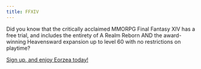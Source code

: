 ```yaml
---
title: FFXIV
---
```

Did you know that the critically acclaimed MMORPG Final Fantasy XIV has a free trial, and includes the entirety of A Realm Reborn AND the award-winning Heavensward expansion up to level 60 with no restrictions on playtime?

[Sign up, and enjoy Eorzea today!](https://secure.square-enix.com/account/app/svc/ffxivregister?lng=en-gb)